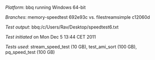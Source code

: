 *Platform*: bbq running Windows 64-bit

*Branches*: memory-speedtest 692e93c vs. filestreamsimple c12060d

*Test output*: bbq:/c/Users/Rav/Desktop/speedtest6.txt

*Test initiated* on Mon Dec 5 13:44 CET 2011

*Tests used*: stream_speed_test (10 GB), test_ami_sort (100 GB), pq_speed_test (100 GB)
